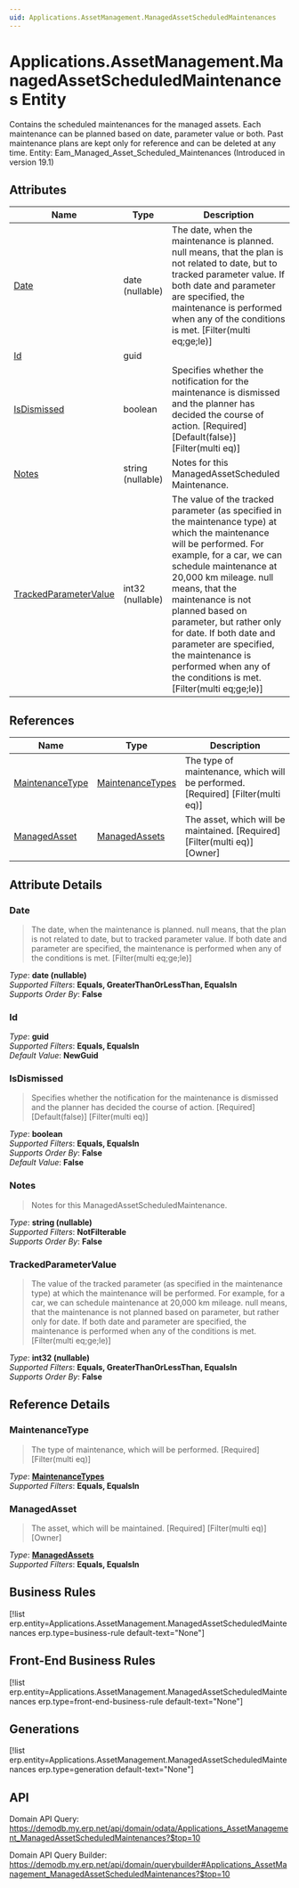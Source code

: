 ```yaml
---
uid: Applications.AssetManagement.ManagedAssetScheduledMaintenances
---
```

# Applications.AssetManagement.ManagedAssetScheduledMaintenances Entity

Contains the scheduled maintenances for the managed assets. Each maintenance can be planned based on date, parameter value or both. Past maintenance plans are kept only for reference and can be deleted at any time. Entity: Eam_Managed_Asset_Scheduled_Maintenances (Introduced in version 19.1)

## Attributes

| Name | Type | Description |
| ---- | ---- | --- |
| [Date](Applications.AssetManagement.ManagedAssetScheduledMaintenances.md#date) | date (nullable) | The date, when the maintenance is planned. null means, that the plan is not related to date, but to tracked parameter value. If both date and parameter are specified, the maintenance is performed when any of the conditions is met. [Filter(multi eq;ge;le)] 
| [Id](Applications.AssetManagement.ManagedAssetScheduledMaintenances.md#id) | guid |  
| [IsDismissed](Applications.AssetManagement.ManagedAssetScheduledMaintenances.md#isdismissed) | boolean | Specifies whether the notification for the maintenance is dismissed and the planner has decided the course of action. [Required] [Default(false)] [Filter(multi eq)] 
| [Notes](Applications.AssetManagement.ManagedAssetScheduledMaintenances.md#notes) | string (nullable) | Notes for this ManagedAssetScheduled<br />Maintenance. 
| [TrackedParameterValue](Applications.AssetManagement.ManagedAssetScheduledMaintenances.md#trackedparametervalue) | int32 (nullable) | The value of the tracked parameter (as specified in the maintenance type) at which the maintenance will be performed. For example, for a car, we can schedule maintenance at 20,000 km mileage. null means, that the maintenance is not planned based on parameter, but rather only for date. If both date and parameter are specified, the maintenance is performed when any of the conditions is met. [Filter(multi eq;ge;le)] 

## References

| Name | Type | Description |
| ---- | ---- | --- |
| [MaintenanceType](Applications.AssetManagement.ManagedAssetScheduledMaintenances.md#maintenancetype) | [MaintenanceTypes](Applications.AssetManagement.MaintenanceTypes.md) | The type of maintenance, which will be performed. [Required] [Filter(multi eq)] |
| [ManagedAsset](Applications.AssetManagement.ManagedAssetScheduledMaintenances.md#managedasset) | [ManagedAssets](Applications.AssetManagement.ManagedAssets.md) | The asset, which will be maintained. [Required] [Filter(multi eq)] [Owner] |


## Attribute Details

### Date

> The date, when the maintenance is planned. null means, that the plan is not related to date, but to tracked parameter value. If both date and parameter are specified, the maintenance is performed when any of the conditions is met. [Filter(multi eq;ge;le)]

_Type_: **date (nullable)**  
_Supported Filters_: **Equals, GreaterThanOrLessThan, EqualsIn**  
_Supports Order By_: **False**  

### Id

_Type_: **guid**  
_Supported Filters_: **Equals, EqualsIn**  
_Default Value_: **NewGuid**  

### IsDismissed

> Specifies whether the notification for the maintenance is dismissed and the planner has decided the course of action. [Required] [Default(false)] [Filter(multi eq)]

_Type_: **boolean**  
_Supported Filters_: **Equals, EqualsIn**  
_Supports Order By_: **False**  
_Default Value_: **False**  

### Notes

> Notes for this ManagedAssetScheduledMaintenance.

_Type_: **string (nullable)**  
_Supported Filters_: **NotFilterable**  
_Supports Order By_: **False**  

### TrackedParameterValue

> The value of the tracked parameter (as specified in the maintenance type) at which the maintenance will be performed. For example, for a car, we can schedule maintenance at 20,000 km mileage. null means, that the maintenance is not planned based on parameter, but rather only for date. If both date and parameter are specified, the maintenance is performed when any of the conditions is met. [Filter(multi eq;ge;le)]

_Type_: **int32 (nullable)**  
_Supported Filters_: **Equals, GreaterThanOrLessThan, EqualsIn**  
_Supports Order By_: **False**  


## Reference Details

### MaintenanceType

> The type of maintenance, which will be performed. [Required] [Filter(multi eq)]

_Type_: **[MaintenanceTypes](Applications.AssetManagement.MaintenanceTypes.md)**  
_Supported Filters_: **Equals, EqualsIn**  

### ManagedAsset

> The asset, which will be maintained. [Required] [Filter(multi eq)] [Owner]

_Type_: **[ManagedAssets](Applications.AssetManagement.ManagedAssets.md)**  
_Supported Filters_: **Equals, EqualsIn**  



## Business Rules

[!list erp.entity=Applications.AssetManagement.ManagedAssetScheduledMaintenances erp.type=business-rule default-text="None"]

## Front-End Business Rules

[!list erp.entity=Applications.AssetManagement.ManagedAssetScheduledMaintenances erp.type=front-end-business-rule default-text="None"]

## Generations

[!list erp.entity=Applications.AssetManagement.ManagedAssetScheduledMaintenances erp.type=generation default-text="None"]

## API

Domain API Query:
<https://demodb.my.erp.net/api/domain/odata/Applications_AssetManagement_ManagedAssetScheduledMaintenances?$top=10>

Domain API Query Builder:
<https://demodb.my.erp.net/api/domain/querybuilder#Applications_AssetManagement_ManagedAssetScheduledMaintenances?$top=10>

